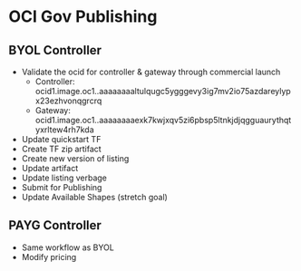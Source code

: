 # OCI Gov Publishing

## BYOL Controller
- Validate the ocid for controller & gateway through commercial launch
  - Controller: ocid1.image.oc1..aaaaaaaaltulqugc5ygggevy3ig7mv2io75azdareylypx23ezhvonqgrcrq
  - Gateway: ocid1.image.oc1..aaaaaaaaexk7kwjxqv5zi6pbsp5ltnkjdjqgguaurythqtyxrltew4rh7kda
- Update quickstart TF
- Create TF zip artifact
- Create new version of listing
- Update artifact
- Update listing verbage
- Submit for Publishing
- Update Available Shapes (stretch goal)

## PAYG Controller
- Same workflow as BYOL
- Modify pricing